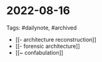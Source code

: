 # 2022-08-16
Tags: #dailynote, #archived 
- [[- architecture reconstruction]]
- [[- forensic architecture]]
- [[~ confabulation]]

